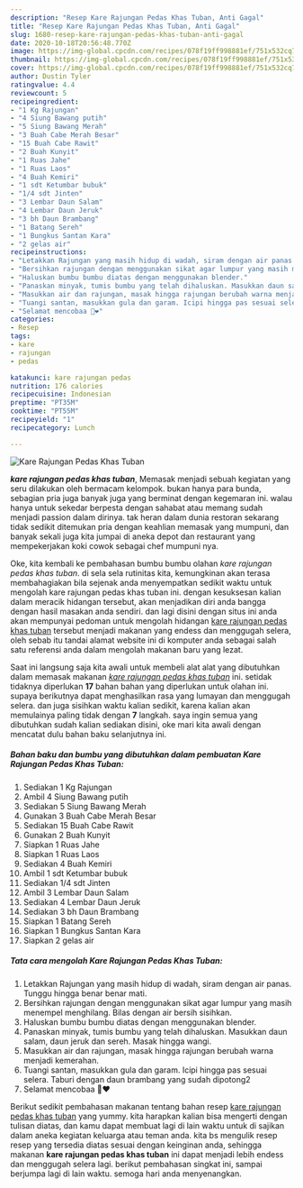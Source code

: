 ```yaml
---
description: "Resep Kare Rajungan Pedas Khas Tuban, Anti Gagal"
title: "Resep Kare Rajungan Pedas Khas Tuban, Anti Gagal"
slug: 1680-resep-kare-rajungan-pedas-khas-tuban-anti-gagal
date: 2020-10-18T20:56:48.770Z
image: https://img-global.cpcdn.com/recipes/078f19ff998881ef/751x532cq70/kare-rajungan-pedas-khas-tuban-foto-resep-utama.jpg
thumbnail: https://img-global.cpcdn.com/recipes/078f19ff998881ef/751x532cq70/kare-rajungan-pedas-khas-tuban-foto-resep-utama.jpg
cover: https://img-global.cpcdn.com/recipes/078f19ff998881ef/751x532cq70/kare-rajungan-pedas-khas-tuban-foto-resep-utama.jpg
author: Dustin Tyler
ratingvalue: 4.4
reviewcount: 5
recipeingredient:
- "1 Kg Rajungan"
- "4 Siung Bawang putih"
- "5 Siung Bawang Merah"
- "3 Buah Cabe Merah Besar"
- "15 Buah Cabe Rawit"
- "2 Buah Kunyit"
- "1 Ruas Jahe"
- "1 Ruas Laos"
- "4 Buah Kemiri"
- "1 sdt Ketumbar bubuk"
- "1/4 sdt Jinten"
- "3 Lembar Daun Salam"
- "4 Lembar Daun Jeruk"
- "3 bh Daun Brambang"
- "1 Batang Sereh"
- "1 Bungkus Santan Kara"
- "2 gelas air"
recipeinstructions:
- "Letakkan Rajungan yang masih hidup di wadah, siram dengan air panas. Tunggu hingga benar benar mati."
- "Bersihkan rajungan dengan menggunakan sikat agar lumpur yang masih menempel menghilang. Bilas dengan air bersih sisihkan."
- "Haluskan bumbu bumbu diatas dengan menggunakan blender."
- "Panaskan minyak, tumis bumbu yang telah dihaluskan. Masukkan daun salam, daun jeruk dan sereh. Masak hingga wangi."
- "Masukkan air dan rajungan, masak hingga rajungan berubah warna menjadi kemerahan."
- "Tuangi santan, masukkan gula dan garam. Icipi hingga pas sesuai selera. Taburi dengan daun brambang yang sudah dipotong2"
- "Selamat mencobaa 👧❤"
categories:
- Resep
tags:
- kare
- rajungan
- pedas

katakunci: kare rajungan pedas 
nutrition: 176 calories
recipecuisine: Indonesian
preptime: "PT35M"
cooktime: "PT55M"
recipeyield: "1"
recipecategory: Lunch

---
```



![Kare Rajungan Pedas Khas Tuban](https://img-global.cpcdn.com/recipes/078f19ff998881ef/751x532cq70/kare-rajungan-pedas-khas-tuban-foto-resep-utama.jpg)

<b><i>kare rajungan pedas khas tuban</i></b>, Memasak menjadi sebuah kegiatan yang seru dilakukan oleh bermacam kelompok. bukan hanya para bunda, sebagian pria juga banyak juga yang berminat dengan kegemaran ini. walau hanya untuk sekedar berpesta dengan sahabat atau memang sudah menjadi passion dalam dirinya. tak heran dalam dunia restoran sekarang tidak sedikit ditemukan pria dengan keahlian memasak yang mumpuni, dan banyak sekali juga kita jumpai di aneka depot dan restaurant yang mempekerjakan koki cowok sebagai chef mumpuni nya.



Oke, kita kembali ke pembahasan bumbu bumbu olahan <i>kare rajungan pedas khas tuban</i>. di sela sela rutinitas kita, kemungkinan akan terasa membahagiakan bila sejenak anda menyempatkan sedikit waktu untuk mengolah kare rajungan pedas khas tuban ini. dengan kesuksesan kalian dalam meracik hidangan tersebut, akan menjadikan diri anda bangga dengan hasil masakan anda sendiri. dan lagi disini dengan situs ini anda akan mempunyai pedoman untuk mengolah hidangan <u>kare rajungan pedas khas tuban</u> tersebut menjadi makanan yang endess dan menggugah selera, oleh sebab itu tandai alamat website ini di komputer anda sebagai salah satu referensi anda dalam mengolah makanan baru yang lezat.


Saat ini langsung saja kita awali untuk membeli alat alat yang dibutuhkan dalam memasak makanan <u><i>kare rajungan pedas khas tuban</i></u> ini. setidak tidaknya diperlukan <b>17</b> bahan bahan yang diperlukan untuk olahan ini. supaya berikutnya dapat menghasilkan rasa yang lumayan dan menggugah selera. dan juga sisihkan waktu kalian sedikit, karena kalian akan memulainya paling tidak dengan <b>7</b> langkah. saya ingin semua yang dibutuhkan sudah kalian sediakan disini, oke mari kita awali dengan mencatat dulu bahan baku selanjutnya ini.

<!--inarticleads1-->

##### Bahan baku dan bumbu yang dibutuhkan dalam pembuatan Kare Rajungan Pedas Khas Tuban:

1. Sediakan 1 Kg Rajungan
1. Ambil 4 Siung Bawang putih
1. Sediakan 5 Siung Bawang Merah
1. Gunakan 3 Buah Cabe Merah Besar
1. Sediakan 15 Buah Cabe Rawit
1. Gunakan 2 Buah Kunyit
1. Siapkan 1 Ruas Jahe
1. Siapkan 1 Ruas Laos
1. Sediakan 4 Buah Kemiri
1. Ambil 1 sdt Ketumbar bubuk
1. Sediakan 1/4 sdt Jinten
1. Ambil 3 Lembar Daun Salam
1. Sediakan 4 Lembar Daun Jeruk
1. Sediakan 3 bh Daun Brambang
1. Siapkan 1 Batang Sereh
1. Siapkan 1 Bungkus Santan Kara
1. Siapkan 2 gelas air




<!--inarticleads2-->

##### Tata cara mengolah Kare Rajungan Pedas Khas Tuban:

1. Letakkan Rajungan yang masih hidup di wadah, siram dengan air panas. Tunggu hingga benar benar mati.
1. Bersihkan rajungan dengan menggunakan sikat agar lumpur yang masih menempel menghilang. Bilas dengan air bersih sisihkan.
1. Haluskan bumbu bumbu diatas dengan menggunakan blender.
1. Panaskan minyak, tumis bumbu yang telah dihaluskan. Masukkan daun salam, daun jeruk dan sereh. Masak hingga wangi.
1. Masukkan air dan rajungan, masak hingga rajungan berubah warna menjadi kemerahan.
1. Tuangi santan, masukkan gula dan garam. Icipi hingga pas sesuai selera. Taburi dengan daun brambang yang sudah dipotong2
1. Selamat mencobaa 👧❤




Berikut sedikit pembahasan makanan tentang bahan resep <u>kare rajungan pedas khas tuban</u> yang yummy. kita harapkan kalian bisa mengerti dengan tulisan diatas, dan kamu dapat membuat lagi di lain waktu untuk di sajikan dalam aneka kegiatan keluarga atau teman anda. kita bs mengulik resep resep yang tersedia diatas sesuai dengan keinginan anda, sehingga makanan <b>kare rajungan pedas khas tuban</b> ini dapat menjadi lebih endess dan menggugah selera lagi. berikut pembahasan singkat ini, sampai berjumpa lagi di lain waktu. semoga hari anda menyenangkan.
